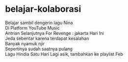 # belajar-kolaborasi
Belajar sambil dengerin lagu Nina <br>
Di Platform YouTube Music <br>
Antrian Selanjutnya For Revenge : jakarta Hari Ini <br>
Jeda sebentar karena terdapat kesalahan <br>
Banyak nyamuk njir <br>
Sepertinya sudah saatnya pulang <br>
Lagu Hindia Satu Hari Lagi asik, tambahkan ke playlist Feb

